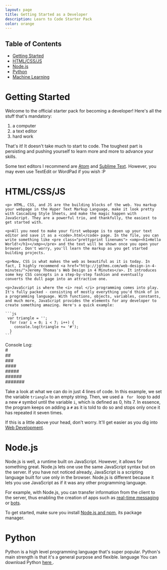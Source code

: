 ```yaml
---
layout: page
title: Getting Started as a Developer
description: Learn to Code Starter Pack
color: orange
---
```



<article class="pa1 pa2-ns">
  <h1 class="f4 bold mw6">Table of Contents</h1>
  <ul class="list pl0 ml0 mw6 ba b--light-silver br2">
    <li class="ph3 pv3 bb b--light-silver"><a href="#getting-started">Getting Started</a></li>
    <li class="ph3 pv3 bb b--light-silver"><a href="#html">HTML/CSS/JS</a></li>
    <li class="ph3 pv3 bb b--light-silver"><a href="#node">Node.js</a></li>
    <li class="ph3 pv3 bb b--light-silver"><a href="#python">Python</a></li>
    <li class="ph3 pv3 bb b--light-silver"><a href="#ml">Machine Learning</a></li>
  </ul>
</article>


<h1 class="f2 bold mw6" id="getting-started">Getting Started</h1>
Welcome to the official starter pack for becoming a developer! Here's all the stuff that's mandatory:
<ol><li>a computer</li><li>a text editor</li><li>hard work</li></ol>
<p>That's it! It doesn't take much to start to code. The toughest part is persisting and pushing yourself to learn more
and more to advance your skills.
<p>Some text editors I recommend are <a href="https://atom.io">Atom</a> and <a href="https://sublimetext.com">Sublime Text</a>.
However, you may even use TextEdit or WordPad if you wish :P




  <h1 class="f2 bold mw6" id="html">HTML/CSS/JS</h1>

    <p> HTML, CSS, and JS are the building blocks of the web. You markup your webpage in the Hyper Text Markup Language, make it look pretty with Cascading Style Sheets, and make the magic happen with JavaScript. They are a powerful trio, and thankfully, the easiest to get started with.

    <p>All you need to make your first webpage is to open up your text editor and save it as a <code>.html</code> page. In the file, you can write something like <pre class="prettyprint linenums"> <xmp><h1>Hello World!</h1></xmp></pre> and the text will be shown once you open your browser. Don't worry, you'll learn the markup as you get started building projects.

    <p>Now, CSS is what makes the web as beautiful as it is today. In fact, I highly recommend <a href="http://jgthms.com/web-design-in-4-minutes/">Jeremy Thomas's Web Design in 4 Minutes</a>. It introduces some key CSS concepts in a step-by-step fashion and eventually converts the dull page into an attractive one.

    <p>JavaScript is where the <i> real </i> programming comes into play. It's fully packed - consisting of mostly everything you'd think of in a programming language. With functions, objects, variables, constants, and much more, JavaScript provides the elements for any developer to create something amazing. Here's a quick example:

    ```js
     var triangle = '';
      for (var i = 0; i < 7; i++) {
        console.log(triangle += '#');
      }
    ```

<p class="bl bw2 b--black ph2"> Console Log: <br>
  # <br>
  ## <br>
  ### <br>
  #### <br>
  ##### <br>
  ###### <br>
  ####### <br>
</p>

<p> Take a look at what we can do in just 4 lines of code. In this example, we set the variable <code>triangle</code> to an empty string. Then, we used a <code> for </code> loop to add a new <code>#</code> symbol until the variable <code>i</code>, which is defined as 0, hits 7. In essence, the program keeps on adding a <code>#</code> as it is told to do so and stops only once it has repeated it seven times.

<p> If this is a little above your head, don't worry. It'll get easier as you dig into <a href="/web">Web Development</a>.

<h1 class="f2 bold mw6" id="node">Node.js</h1>

<p> Node.js is well, a runtime built on JavaScript. However, it allows for something great. Node.js lets one use the same JavaScript syntax but on the server. If you have not noticed already, JavaScript is a scripting language built for use only in the browser. Node.js is different because it lets you use JavaScript as if it was any other programming language.

<p>For example, with Node.js, you can transfer information from the client to the server, thus enabling the creation of apps such as <a href="/nodejs-chat">real-time messaging</a> or <a href="/twitter-bot">bots</a>.

<p>To get started, make sure you install <a href="https://nodejs.org/en/">Node.js and npm</a>, its package manager.

<h1 class="f2 bold mw6" id="python">Python</h1>

<p>Python is a high level programming language that's super popular. Python's main strength is that it's a general purpose and flexible. language You can download Python <a href="https://www.python.org/downloads/"> here </a>.
